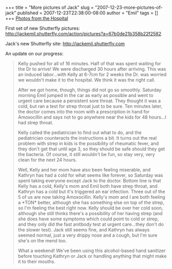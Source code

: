 +++
title = "More pictures of Jack"
slug = "2007-12-23-more-pictures-of-jack"
published = 2007-12-23T22:38:00-08:00
author = "Emil"
tags = []
+++
[Photos from the
Hospital](http://www.our365.com/webnursery/webnursery/Baby/BabyPageDirect.aspx?CID=0018361765)  
  
First set of new Shutterfly pictures:
<http://jackemil.shutterfly.com/action/pictures?a=67b0de21b358b22f2582>  
  
Jack's new Shutterfly site: <http://jackemil.shutterfly.com>  
  
An update on our progress:  

> Kelly pushed for all of 16 minutes. Half of that was spent waiting for
> the Dr to arrive! We were discharged 30 hours after arriving. This was
> an induced labor...with Kelly at 6-7cm for 2 weeks the Dr. was worried
> we wouldn't make it to the hospital. We think it was the right call.  
>   
> After we got home, though, things did not go so smoothly. Saturday
> morning Emil jumped in the car as early as possible and went to urgent
> care because a persistent sore throat. They thought it was a cold, but
> ran a test for strep throat just to be sure. Ten minutes later, the
> doctor comes into the room with a prescription in hand for Amoxocillin
> and says not to go anywhere near the kids for 48 hours...I had <span
> id="st" class="st" name="st">strep</span> throat.  
>   
> Kelly called the pediatrician to find out what to do, and the
> pediatrician counteracts the instructions a bit. It turns out the real
> problem with <span id="st" class="st" name="st">strep</span> in kids
> is the possibility of rheumatic fever, and they don't get that until
> age 3, so they should be safe should they get the bacteria. Of course,
> it still wouldn't be fun, so stay very, very clean for the next 24
> hours.  
>   
> Well, Kelly and her mom have also been feeling miserable, and Kathryn
> has had a cold for what seems like forever, so Saturday was spent
> taking everyone except Jack to the doctor. Bottom line is that Kelly
> has a cold, Kelly's mom and Emil both have <span id="st" class="st"
> name="st">strep</span> throat, and Kathryn has a cold but it's
> triggered an ear infection. Three out of the 5 of us are now taking
> Amoxocillin. Kelly's mom and I are both feeling a \*TON\* better,
> although she has something else on top of the <span id="st" class="st"
> name="st">strep</span>, so I'm feeling the best right now. Kelly
> should be over her cold soon, although she still thinks there's a
> possibility of her having <span id="st" class="st"
> name="st">strep</span> (and she does have some symptoms which could
> point to cold or <span id="st" class="st" name="st">strep</span>, and
> they only did the fast anitbody test at urgent care...they don't do
> the slower test). Jack still seems fine, and Kathryn has always seemed
> normal, just a very drippy nose and a cough, but I'm sure she's on the
> mend too.
>
>   
>   
> What a weekend! We've been using this alcohol-based hand sanitizer
> before touching Kathryn or Jack or handling anything that might make
> it to their mouths.
